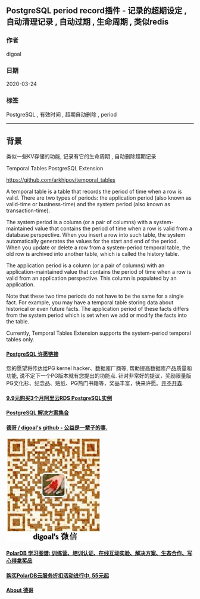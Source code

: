 ## PostgreSQL period record插件 - 记录的超期设定 , 自动清理记录 , 自动过期 , 生命周期 , 类似redis   
                                    
### 作者                                                                                                    
digoal                                                                                                                                             
                                                      
### 日期                                                                                                                                             
2020-03-24                                                                                                                                         
                                                                                                                                             
### 标签                                                                                                                                             
PostgreSQL , 有效时间 , 超期自动删除 , period               
                                                 
----                                           
                                                      
## 背景          
类似一些KV存储的功能, 记录有它的生命周期 , 自动删除超期记录    
  
Temporal Tables PostgreSQL Extension  
  
https://github.com/arkhipov/temporal_tables  
  
A temporal table is a table that records the period of time when a row is valid. There are two types of periods: the application period (also known as valid-time or business-time) and the system period (also known as transaction-time).  
  
The system period is a column (or a pair of columns) with a system-maintained value that contains the period of time when a row is valid from a database perspective. When you insert a row into such table, the system automatically generates the values for the start and end of the period. When you update or delete a row from a system-period temporal table, the old row is archived into another table, which is called the history table.  
  
The application period is a column (or a pair of columns) with an application-maintained value that contains the period of time when a row is valid from an application perspective. This column is populated by an application.  
  
Note that these two time periods do not have to be the same for a single fact. For example, you may have a temporal table storing data about historical or even future facts. The application period of these facts differs from the system period which is set when we add or modify the facts into the table.  
  
Currently, Temporal Tables Extension supports the system-period temporal tables only.  
  
  
  
  
  
  
  
  
  
  
  
  
  
  
  
  
  
  
  
  
  
  
  
  
  
  
  
  
  
  
  
  
  
  
  
  
  
  
  
  
  
  
  
  
  
  
  
  
  
  
  
  
  
  
  
#### [PostgreSQL 许愿链接](https://github.com/digoal/blog/issues/76 "269ac3d1c492e938c0191101c7238216")
您的愿望将传达给PG kernel hacker、数据库厂商等, 帮助提高数据库产品质量和功能, 说不定下一个PG版本就有您提出的功能点. 针对非常好的提议，奖励限量版PG文化衫、纪念品、贴纸、PG热门书籍等，奖品丰富，快来许愿。[开不开森](https://github.com/digoal/blog/issues/76 "269ac3d1c492e938c0191101c7238216").  
  
  
#### [9.9元购买3个月阿里云RDS PostgreSQL实例](https://www.aliyun.com/database/postgresqlactivity "57258f76c37864c6e6d23383d05714ea")
  
  
#### [PostgreSQL 解决方案集合](https://yq.aliyun.com/topic/118 "40cff096e9ed7122c512b35d8561d9c8")
  
  
#### [德哥 / digoal's github - 公益是一辈子的事.](https://github.com/digoal/blog/blob/master/README.md "22709685feb7cab07d30f30387f0a9ae")
  
  
![digoal's wechat](../pic/digoal_weixin.jpg "f7ad92eeba24523fd47a6e1a0e691b59")
  
  
#### [PolarDB 学习图谱: 训练营、培训认证、在线互动实验、解决方案、生态合作、写心得拿奖品](https://www.aliyun.com/database/openpolardb/activity "8642f60e04ed0c814bf9cb9677976bd4")
  
  
#### [购买PolarDB云服务折扣活动进行中, 55元起](https://www.aliyun.com/activity/new/polardb-yunparter?userCode=bsb3t4al "e0495c413bedacabb75ff1e880be465a")
  
  
#### [About 德哥](https://github.com/digoal/blog/blob/master/me/readme.md "a37735981e7704886ffd590565582dd0")
  
